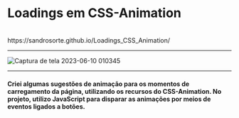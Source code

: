 <h1> Loadings em CSS-Animation</h1><br>
https://sandrosorte.github.io/Loadings_CSS_Animation/<hr>

![Captura de tela 2023-06-10 010345](https://github.com/SandroSorte/Loadings_CSS_Animation/assets/108229719/5a79c196-91ac-4e3f-bc7b-98e8860cb839)<hr>
<h4>Criei algumas sugestões de animação para os momentos de carregamento da página, utilizando os recursos do CSS-Animation. No projeto, utilizo JavaScript para disparar as animações por meios de eventos ligados a botões.</h4>
